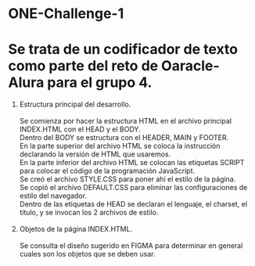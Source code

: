 # ONE-Challenge-1
# Se trata de un codificador de texto como parte del reto de Oaracle-Alura para el grupo 4. <br>
1. Estructura principal del desarrollo. <br><br>
Se comienza por hacer la estructura HTML en el archivo principal INDEX.HTML con el HEAD y el BODY. <br>
Dentro del BODY se estructura con el HEADER, MAIN y FOOTER. <br>
En la parte superior del archivo HTML se coloca la instrucción <!DOCTYPE html> declarando la versión de HTML que usaremos. <br>
En la parte inferior del archivo HTML se colocan las etiquetas SCRIPT para colocar el código de la programación JavaScript. <br>
Se creó el archivo STYLE.CSS para poner ahí el estilo de la página. <br>
Se copió el archivo DEFAULT.CSS para eliminar las configuraciones de estilo del navegador. <br>
Dentro de las etiquetas de HEAD se declaran el lenguaje, el charset, el título, y se invocan los 2 archivos de estilo. <br><br>
2. Objetos de la página INDEX.HTML. <br><br>
Se consulta el diseño sugerido en FIGMA para determinar en general cuales son los objetos que se deben usar. <br>
